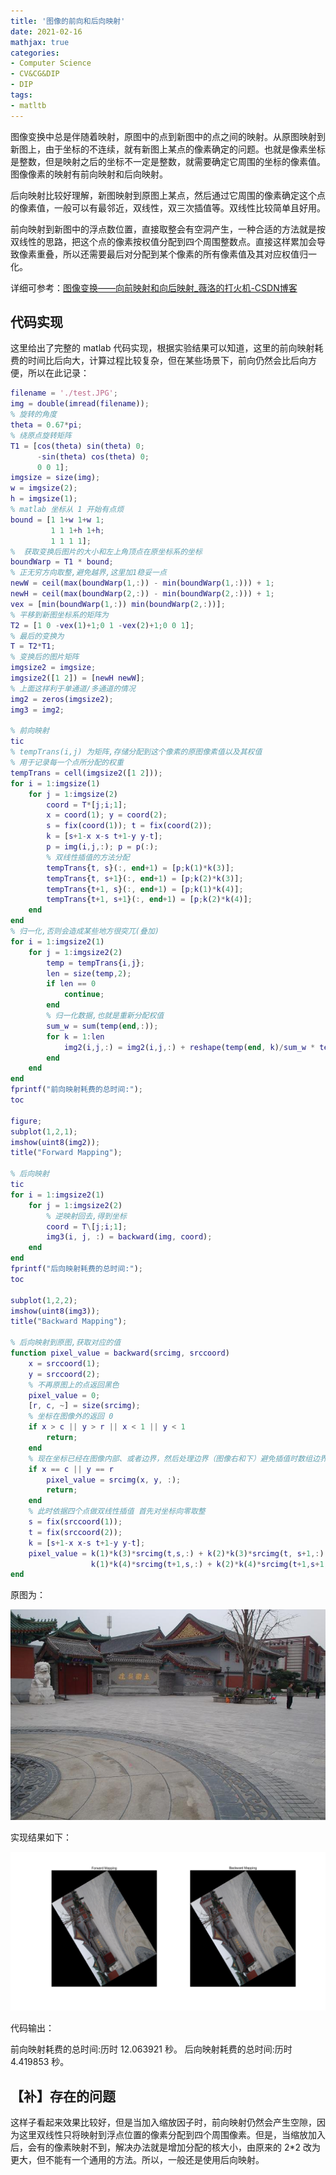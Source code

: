 ```yaml
---
title: '图像的前向和后向映射'
date: 2021-02-16
mathjax: true
categories:
- Computer Science
- CV&CG&DIP
- DIP
tags:
- matltb
---
```


图像变换中总是伴随着映射，原图中的点到新图中的点之间的映射。从原图映射到新图上，由于坐标的不连续，就有新图上某点的像素确定的问题。也就是像素坐标是整数，但是映射之后的坐标不一定是整数，就需要确定它周围的坐标的像素值。图像像素的映射有前向映射和后向映射。

后向映射比较好理解，新图映射到原图上某点，然后通过它周围的像素确定这个点的像素值，一般可以有最邻近，双线性，双三次插值等。双线性比较简单且好用。

前向映射到新图中的浮点数位置，直接取整会有空洞产生，一种合适的方法就是按双线性的思路，把这个点的像素按权值分配到四个周围整数点。直接这样累加会导致像素重叠，所以还需要最后对分配到某个像素的所有像素值及其对应权值归一化。

<!-- more -->

详细可参考：[图像变换——向前映射和向后映射_薇洛的打火机-CSDN博客](https://blog.csdn.net/glorydream2015/article/details/44873703)

## 代码实现

这里给出了完整的 matlab 代码实现，根据实验结果可以知道，这里的前向映射耗费的时间比后向大，计算过程比较复杂，但在某些场景下，前向仍然会比后向方便，所以在此记录：

```matlab
filename = './test.JPG';
img = double(imread(filename));
% 旋转的角度
theta = 0.67*pi;
% 绕原点旋转矩阵
T1 = [cos(theta) sin(theta) 0;
      -sin(theta) cos(theta) 0;
      0 0 1];
imgsize = size(img);
w = imgsize(2);
h = imgsize(1);
% matlab 坐标从 1 开始有点烦
bound = [1 1+w 1+w 1;
         1 1 1+h 1+h;
         1 1 1 1];
%  获取变换后图片的大小和左上角顶点在原坐标系的坐标
boundWarp = T1 * bound;
% 正无穷方向取整,避免越界,这里加1稳妥一点
newW = ceil(max(boundWarp(1,:)) - min(boundWarp(1,:))) + 1;
newH = ceil(max(boundWarp(2,:)) - min(boundWarp(2,:))) + 1;
vex = [min(boundWarp(1,:)) min(boundWarp(2,:))];
% 平移到新图坐标系的矩阵为
T2 = [1 0 -vex(1)+1;0 1 -vex(2)+1;0 0 1];
% 最后的变换为
T = T2*T1;
% 变换后的图片矩阵
imgsize2 = imgsize;
imgsize2([1 2]) = [newH newW];
% 上面这样利于单通道/多通道的情况
img2 = zeros(imgsize2);
img3 = img2;

% 前向映射
tic
% tempTrans(i,j) 为矩阵,存储分配到这个像素的原图像素值以及其权值
% 用于记录每一个点所分配的权重
tempTrans = cell(imgsize2([1 2]));
for i = 1:imgsize(1)
    for j = 1:imgsize(2)
        coord = T*[j;i;1];
        x = coord(1); y = coord(2);
        s = fix(coord(1)); t = fix(coord(2));
        k = [s+1-x x-s t+1-y y-t];
        p = img(i,j,:); p = p(:);
        % 双线性插值的方法分配
        tempTrans{t, s}(:, end+1) = [p;k(1)*k(3)];
        tempTrans{t, s+1}(:, end+1) = [p;k(2)*k(3)];
        tempTrans{t+1, s}(:, end+1) = [p;k(1)*k(4)];
        tempTrans{t+1, s+1}(:, end+1) = [p;k(2)*k(4)];
    end
end
% 归一化,否则会造成某些地方很突兀(叠加)
for i = 1:imgsize2(1)
    for j = 1:imgsize2(2)
        temp = tempTrans{i,j};
        len = size(temp,2);
        if len == 0
            continue;
        end
        % 归一化数据,也就是重新分配权值
        sum_w = sum(temp(end,:));
        for k = 1:len
            img2(i,j,:) = img2(i,j,:) + reshape(temp(end, k)/sum_w * temp(1:end-1,k), 1, 1, 3);
        end
    end
end
fprintf("前向映射耗费的总时间:");
toc

figure;
subplot(1,2,1);
imshow(uint8(img2));
title("Forward Mapping");

% 后向映射
tic
for i = 1:imgsize2(1)
    for j = 1:imgsize2(2)
        % 逆映射回去,得到坐标
        coord = T\[j;i;1];
        img3(i, j, :) = backward(img, coord);
    end
end
fprintf("后向映射耗费的总时间:");
toc

subplot(1,2,2);
imshow(uint8(img3));
title("Backward Mapping");

% 后向映射到原图,获取对应的值
function pixel_value = backward(srcimg, srccoord)
    x = srccoord(1);
    y = srccoord(2);
    % 不再原图上的点返回黑色
    pixel_value = 0;
    [r, c, ~] = size(srcimg);
    % 坐标在图像外的返回 0 
    if x > c || y > r || x < 1 || y < 1
        return;
    end
    % 现在坐标已经在图像内部、或者边界，然后处理边界（图像右和下）避免插值时数组边界访问异常
    if x == c || y == r
        pixel_value = srcimg(x, y, :);
        return;
    end
    % 此时依据四个点做双线性插值 首先对坐标向零取整
    s = fix(srccoord(1));
    t = fix(srccoord(2));
    k = [s+1-x x-s t+1-y y-t];
    pixel_value = k(1)*k(3)*srcimg(t,s,:) + k(2)*k(3)*srcimg(t, s+1,:) +  ...
                  k(1)*k(4)*srcimg(t+1,s,:) + k(2)*k(4)*srcimg(t+1,s+1,:);
end
```

原图为：

![](/assets/ArticleImg/2021/forward-backward-maping.jpg)

实现结果如下：

![](/assets/ArticleImg/2021/forward-backward-maping2.jpg)

代码输出：

前向映射耗费的总时间:历时 12.063921 秒。
后向映射耗费的总时间:历时 4.419853 秒。

## 【补】存在的问题

这样子看起来效果比较好，但是当加入缩放因子时，前向映射仍然会产生空隙，因为这里双线性只将映射到浮点位置的像素分配到四个周围像素。但是，当缩放加入后，会有的像素映射不到，解决办法就是增加分配的核大小，由原来的 2*2 改为更大，但不能有一个通用的方法。所以，一般还是使用后向映射。